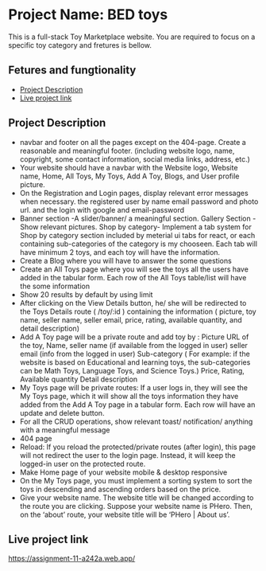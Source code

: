# Project Name: BED toys

This is a full-stack Toy Marketplace website. You are required to focus on a specific toy category and fretures is bellow.

## Fetures and fungtionality

- [Project Description](#project-description)
- [Live project link](#live-project-link)

## Project Description

- navbar and footer on all the pages except on the 404-page. Create a reasonable and meaningful footer. (including website logo, name, copyright, some contact information, social media links, address, etc.)
- Your website should have a navbar with the Website logo, Website name, Home, All Toys, My Toys, Add A Toy, Blogs, and User profile picture.
- On the Registration and Login pages, display relevant error messages when necessary. the registered user by name email password and photo url. and the login with google and email-password
- Banner section -A slider/banner/ a meaningful section. Gallery Section - Show relevant pictures.
  Shop by category- Implement a tab system for Shop by category section included by meterial ui tabs for react, or each containing sub-categories of the category is my chooseen. Each tab will have minimum 2 toys, and each toy will have the information.
- Create a Blog where you will have to answer the some questions
- Create an All Toys page where you will see the toys all the users have added in the tabular form. Each row of the All Toys table/list will have the some information
- Show 20 results by default by using limit
- After clicking on the View Details button, he/ she will be redirected to the Toys Details route ( /toy/:id ) containing the information ( picture, toy name, seller name, seller email, price, rating, available quantity, and detail description)
- Add A Toy page will be a private route and add toy by : Picture URL of the toy,
  Name,
  seller name (if available from the logged in user)
  seller email (info from the logged in user)
  Sub-category ( For example: if the website is based on Educational and learning toys, the sub-categories can be Math Toys, Language Toys, and Science Toys.)
  Price,
  Rating,
  Available quantity
  Detail description
- My Toys page will be private routes: If a user logs in, they will see the My Toys page, which it will show all the toys information they have added from the Add A Toy page in a tabular form. Each row will have an update and delete button.
- For all the CRUD operations, show relevant toast/ notification/ anything with a meaningful message
- 404 page
- Reload: If you reload the protected/private routes (after login), this page will not redirect the user to the login page. Instead, it will keep the logged-in user on the protected route.
- Make Home page of your website mobile & desktop responsive
- On the My Toys page, you must implement a sorting system to sort the toys in descending and ascending orders based on the price.
- Give your website name. The website title will be changed according to the route you are clicking. Suppose your website name is PHero. Then, on the ‘about’ route, your website title will be ‘PHero | About us’.

## Live project link

https://assignment-11-a242a.web.app/
